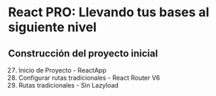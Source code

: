 # React PRO: Llevando tus bases al siguiente nivel

## Construcción del proyecto inicial

27. Inicio de Proyecto - ReactApp
28. Configurar rutas tradicionales - React Router V6
36. Rutas tradicionales - Sin Lazyload